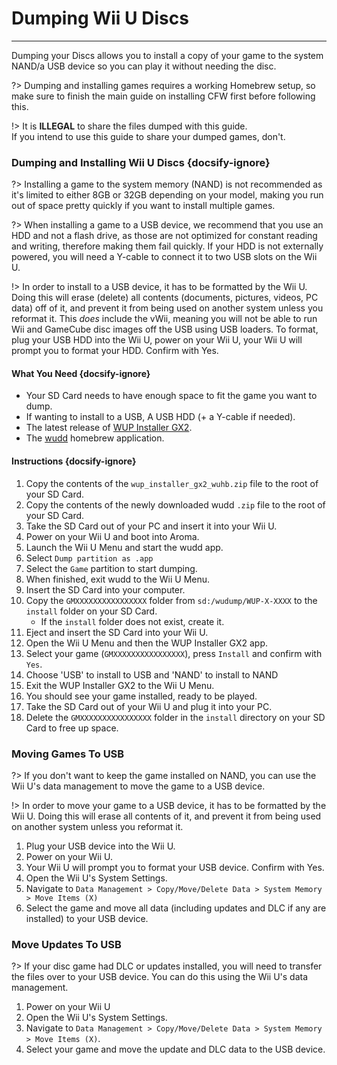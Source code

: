 # Dumping Wii U Discs
---
Dumping your Discs allows you to install a copy of your game to the system NAND/a USB device so you can play it without needing the disc.

?> Dumping and installing games requires a working Homebrew setup, so make sure to finish the main guide on installing CFW first before following this.

!> It is **ILLEGAL** to share the files dumped with this guide.  
If you intend to use this guide to share your dumped games, don't.

### Dumping and Installing Wii U Discs {docsify-ignore}

?> Installing a game to the system memory (NAND) is not recommended as it's limited to either 8GB or 32GB depending on your model, making you run out of space pretty quickly if you want to install multiple games.  

?> When installing a game to a USB device, we recommend that you use an HDD and not a flash drive, as those are not optimized for constant reading and writing, therefore making them fail quickly. If your HDD is not externally powered, you will need a Y-cable to connect it to two USB slots on the Wii U.

!> In order to install to a USB device, it has to be formatted by the Wii U. Doing this will erase (delete) all contents (documents, pictures, videos, PC data) off of it, and prevent it from being used on another system unless you reformat it. This *does* include the vWii, meaning you will not be able to run Wii and GameCube disc images off the USB using USB loaders. To format, plug your USB HDD into the Wii U, power on your Wii U, your Wii U will prompt you to format your HDD. Confirm with Yes.

#### What You Need {docsify-ignore}

- Your SD Card needs to have enough space to fit the game you want to dump.
- If wanting to install to a USB, A USB HDD (+ a Y-cable if needed).
- The latest release of [WUP Installer GX2](https://wiiu.cdn.fortheusers.org/zips/wup_installer_gx2_wuhb.zip).
- The [wudd](https://wiiu.cdn.fortheusers.org/zips/wudd.zip) homebrew application.

#### Instructions {docsify-ignore}

1. Copy the contents of the `wup_installer_gx2_wuhb.zip` file to the root of your SD Card.
1. Copy the contents of the newly downloaded wudd `.zip` file to the root of your SD Card.
1. Take the SD Card out of your PC and insert it into your Wii U.
1. Power on your Wii U and boot into Aroma.
1. Launch the Wii U Menu and start the wudd app.
1. Select `Dump partition as .app`
1. Select the `Game` partition to start dumping.
1. When finished, exit wudd to the Wii U Menu.
1. Insert the SD Card into your computer.
1. Copy the `GMXXXXXXXXXXXXXXXX` folder from `sd:/wudump/WUP-X-XXXX` to the `install` folder on your SD Card.
	- If the `install` folder does not exist, create it.
1. Eject and insert the SD Card into your Wii U.
1. Open the Wii U Menu and then the WUP Installer GX2 app.
1. Select your game (`GMXXXXXXXXXXXXXXXX`), press `Install` and confirm with `Yes`.
1. Choose 'USB' to install to USB and 'NAND' to install to NAND
1. Exit the WUP Installer GX2 to the Wii U Menu.
1. You should see your game installed, ready to be played.
1. Take the SD Card out of your Wii U and plug it into your PC.
1. Delete the `GMXXXXXXXXXXXXXXXX` folder in the `install` directory on your SD Card to free up space.

### Moving Games To USB

?> If you don't want to keep the game installed on NAND, you can use the Wii U's data management to move the game to a USB device.

!> In order to move your game to a USB device, it has to be formatted by the Wii U. Doing this will erase all contents of it, and prevent it from being used on another system unless you reformat it.

1. Plug your USB device into the Wii U.
1. Power on your Wii U.
1. Your Wii U will prompt you to format your USB device. Confirm with Yes.
1. Open the Wii U's System Settings.
1. Navigate to `Data Management > Copy/Move/Delete Data > System Memory > Move Items (X)`
1. Select the game and move all data (including updates and DLC if any are installed) to your USB device.

### Move Updates To USB

?> If your disc game had DLC or updates installed, you will need to transfer the files over to your USB device. You can do this using the Wii U's data management.

1. Power on your Wii U
1. Open the Wii U's System Settings.
1. Navigate to `Data Management > Copy/Move/Delete Data > System Memory > Move Items (X)`.
1. Select your game and move the update and DLC data to the USB device.

